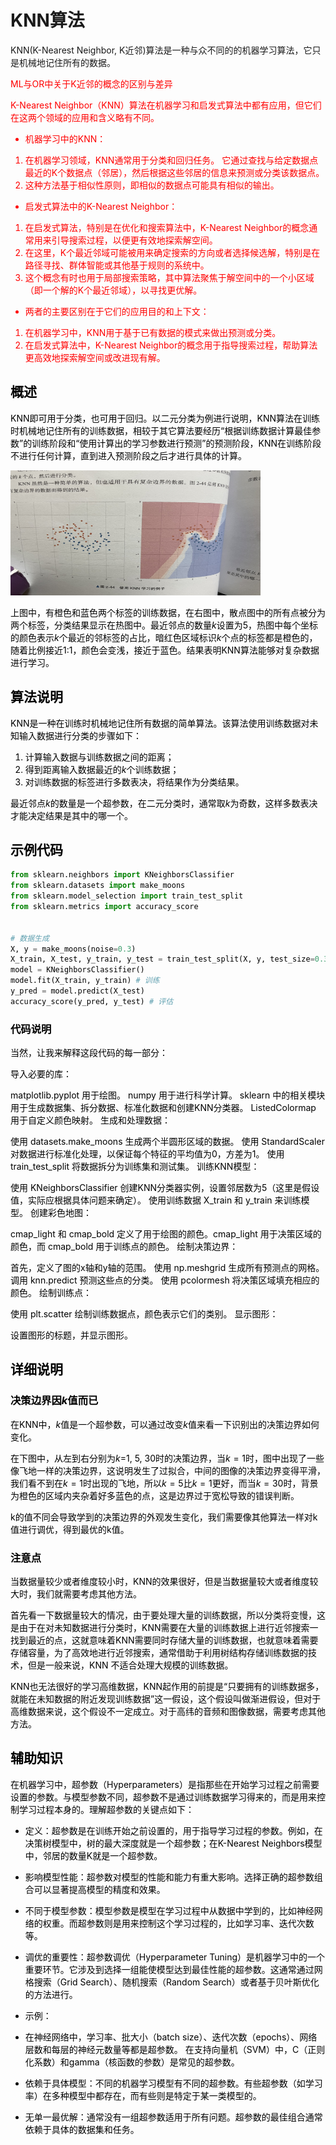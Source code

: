 # KNN算法

KNN(K-Nearest Neighbor, K近邻)算法是一种与众不同的的机器学习算法，它只是机械地记住所有的数据。

<span style="color:red;">ML与OR中关于K近邻的概念的区别与差异</span>


<span style="color:red;">
K-Nearest Neighbor（KNN）算法在机器学习和启发式算法中都有应用，但它们在这两个领域的应用和含义略有不同。


* 机器学习中的KNN：
1. 在机器学习领域，KNN通常用于分类和回归任务。
它通过查找与给定数据点最近的K个数据点（邻居），然后根据这些邻居的信息来预测或分类该数据点。
2. 这种方法基于相似性原则，即相似的数据点可能具有相似的输出。

* 启发式算法中的K-Nearest Neighbor：
1. 在启发式算法，特别是在优化和搜索算法中，K-Nearest Neighbor的概念通常用来引导搜索过程，以便更有效地探索解空间。
2. 在这里，K个最近邻域可能被用来确定搜索的方向或者选择候选解，特别是在路径寻找、群体智能或其他基于规则的系统中。
3. 这个概念有时也用于局部搜索策略，其中算法聚焦于解空间中的一个小区域（即一个解的K个最近邻域），以寻找更优解。

* 两者的主要区别在于它们的应用目的和上下文：
1. 在机器学习中，KNN用于基于已有数据的模式来做出预测或分类。
2. 在启发式算法中，K-Nearest Neighbor的概念用于指导搜索过程，帮助算法更高效地探索解空间或改进现有解。
</span>

<span style="color:black;">

## 概述

KNN即可用于分类，也可用于回归。以二元分类为例进行说明，KNN算法在训练时机械地记住所有的训练数据，相较于其它算法要经历“根据训练数据计算最佳参数”的训练阶段和“使用计算出的学习参数进行预测”的预测阶段，KNN在训练阶段不进行任何计算，直到进入预测阶段之后才进行具体的计算。

<img src="使用KNN学习的例子.jpg" width="400" height="200">

上图中，有橙色和蓝色两个标签的训练数据，在右图中，散点图中的所有点被分为两个标签，分类结果显示在热图中。最近邻点的数量$k$设置为5，热图中每个坐标的颜色表示$k$个最近的邻标签的占比，暗红色区域标识$k$个点的标签都是橙色的，随着比例接近1:1，颜色会变浅，接近于蓝色。结果表明KNN算法能够对复杂数据进行学习。

## 算法说明

KNN是一种在训练时机械地记住所有数据的简单算法。该算法使用训练数据对未知输入数据进行分类的步骤如下：

1. 计算输入数据与训练数据之间的距离；
2. 得到距离输入数据最近的$k$个训练数据；
3. 对训练数据的标签进行多数表决，将结果作为分类结果。

最近邻点$k$的数量是一个超参数，在二元分类时，通常取$k$为奇数，这样多数表决才能决定结果是其中的哪一个。

## 示例代码

```python
from sklearn.neighbors import KNeighborsClassifier
from sklearn.datasets import make_moons
from sklearn.model_selection import train_test_split
from sklearn.metrics import accuracy_score


# 数据生成
X, y = make_moons(noise=0.3)
X_train, X_test, y_train, y_test = train_test_split(X, y, test_size=0.3)
model = KNeighborsClassifier() 
model.fit(X_train, y_train) # 训练
y_pred = model.predict(X_test) 
accuracy_score(y_pred, y_test) # 评估
```

### 代码说明

当然，让我来解释这段代码的每一部分：

导入必要的库：

matplotlib.pyplot 用于绘图。
numpy 用于进行科学计算。
sklearn 中的相关模块用于生成数据集、拆分数据、标准化数据和创建KNN分类器。
ListedColormap 用于自定义颜色映射。
生成和处理数据：

使用 datasets.make_moons 生成两个半圆形区域的数据。
使用 StandardScaler 对数据进行标准化处理，以保证每个特征的平均值为0，方差为1。
使用 train_test_split 将数据拆分为训练集和测试集。
训练KNN模型：

使用 KNeighborsClassifier 创建KNN分类器实例，设置邻居数为5（这里是假设值，实际应根据具体问题来确定）。
使用训练数据 X_train 和 y_train 来训练模型。
创建彩色地图：

cmap_light 和 cmap_bold 定义了用于绘图的颜色。cmap_light 用于决策区域的颜色，而 cmap_bold 用于训练点的颜色。
绘制决策边界：

首先，定义了图的x轴和y轴的范围。
使用 np.meshgrid 生成所有预测点的网格。
调用 knn.predict 预测这些点的分类。
使用 pcolormesh 将决策区域填充相应的颜色。
绘制训练点：

使用 plt.scatter 绘制训练数据点，颜色表示它们的类别。
显示图形：

设置图形的标题，并显示图形。

## 详细说明
 
### 决策边界因$k$值而已

在KNN中，$k$值是一个超参数，可以通过改变$k$值来看一下识别出的决策边界如何变化。

在下图中，从左到右分别为$k$=1, 5, 30时的决策边界，当$k=1$时，图中出现了一些像飞地一样的决策边界，这说明发生了过拟合，中间的图像的决策边界变得平滑，我们看不到在$k=1$时出现的飞地，所以$k=5$比$k=1$更好，而当$k=30$时，背景为橙色的区域内夹杂着好多蓝色的点，这是边界过于宽松导致的错误判断。

k的值不同会导致学到的决策边界的外观发生变化，我们需要像其他算法一样对k值进行调优，得到最优的k值。

### 注意点

当数据量较少或者维度较小时，KNN的效果很好，但是当数据量较大或者维度较大时，我们就需要考虑其他方法。

首先看一下数据量较大的情况，由于要处理大量的训练数据，所以分类将变慢，这是由于在对未知数据进行分类时，KNN需要在大量的训练数据上进行近邻搜索一找到最近的点，这就意味着KNN需要同时存储大量的训练数据，也就意味着需要存储容量，为了高效地进行近邻搜索，通常借助于利用树结构存储训练数据的技术，但是一般来说，KNN 不适合处理大规模的训练数据。

KNN也无法很好的学习高维数据，KNN起作用的前提是“只要拥有的训练数据多，就能在未知数据的附近发现训练数据”这一假设，这个假设叫做渐进假设，但对于高维数据来说，这个假设不一定成立。对于高纬的音频和图像数据，需要考虑其他方法。



## 辅助知识

在机器学习中，超参数（Hyperparameters）是指那些在开始学习过程之前需要设置的参数。与模型参数不同，超参数不是通过训练数据学习得来的，而是用来控制学习过程本身的。理解超参数的关键点如下：

* 定义：超参数是在训练开始之前设置的，用于指导学习过程的参数。例如，在决策树模型中，树的最大深度就是一个超参数；在K-Nearest Neighbors模型中，邻居的数量K就是一个超参数。

* 影响模型性能：超参数对模型的性能和能力有重大影响。选择正确的超参数组合可以显著提高模型的精度和效果。

* 不同于模型参数：模型参数是模型在学习过程中从数据中学到的，比如神经网络的权重。而超参数则是用来控制这个学习过程的，比如学习率、迭代次数等。

* 调优的重要性：超参数调优（Hyperparameter Tuning）是机器学习中的一个重要环节。它涉及到选择一组能使模型达到最佳性能的超参数。这通常通过网格搜索（Grid Search）、随机搜索（Random Search）或者基于贝叶斯优化的方法进行。

* 示例：

* 在神经网络中，学习率、批大小（batch size）、迭代次数（epochs）、网络层数和每层的神经元数量等都是超参数。
在支持向量机（SVM）中，C（正则化系数）和gamma（核函数的参数）是常见的超参数。
* 依赖于具体模型：不同的机器学习模型有不同的超参数。有些超参数（如学习率）在多种模型中都存在，而有些则是特定于某一类模型的。

* 无单一最优解：通常没有一组超参数适用于所有问题。超参数的最佳组合通常依赖于具体的数据集和任务。